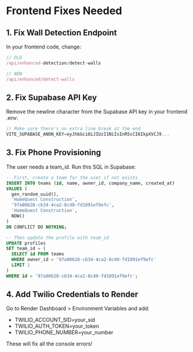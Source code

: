 # Frontend Fixes Needed

## 1. Fix Wall Detection Endpoint
In your frontend code, change:
```javascript
// OLD
/api/enhanced-detection/detect-walls

// NEW
/api/enhanced/detect-walls
```

## 2. Fix Supabase API Key
Remove the newline character from the Supabase API key in your frontend .env:
```javascript
// Make sure there's no extra line break at the end
VITE_SUPABASE_ANON_KEY=eyJhbGciOiJIUzI1NiIsInR5cCI6IkpXVCJ9...
```

## 3. Fix Phone Provisioning
The user needs a team_id. Run this SQL in Supabase:
```sql
-- First, create a team for the user if not exists
INSERT INTO teams (id, name, owner_id, company_name, created_at)
VALUES (
  gen_random_uuid(),
  'HomeQuest Construction',
  '97a80628-cb34-4ca2-8c40-fd1091ef9efc',
  'HomeQuest Construction',
  NOW()
)
ON CONFLICT DO NOTHING;

-- Then update the profile with team_id
UPDATE profiles
SET team_id = (
  SELECT id FROM teams
  WHERE owner_id = '97a80628-cb34-4ca2-8c40-fd1091ef9efc'
  LIMIT 1
)
WHERE id = '97a80628-cb34-4ca2-8c40-fd1091ef9efc';
```

## 4. Add Twilio Credentials to Render
Go to Render Dashboard > Environment Variables and add:
- TWILIO_ACCOUNT_SID=your_sid
- TWILIO_AUTH_TOKEN=your_token
- TWILIO_PHONE_NUMBER=your_number

These will fix all the console errors!